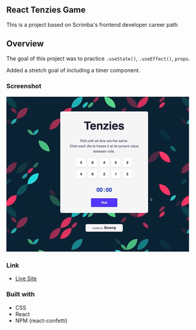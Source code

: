 ## React Tenzies Game

This is a project based on Scrimba's frontend developer career path

## Overview

The goal of this project was to practice `.useState()`, `.useEffect()`, `props`.

Added a stretch goal of including a timer component.

### Screenshot

![](react-tenzies-game.gif)

### Link 

- [Live Site](https://taupe-souffle-04c736.netlify.app/)

### Built with 

- CSS
- React
- NPM (react-confetti)
